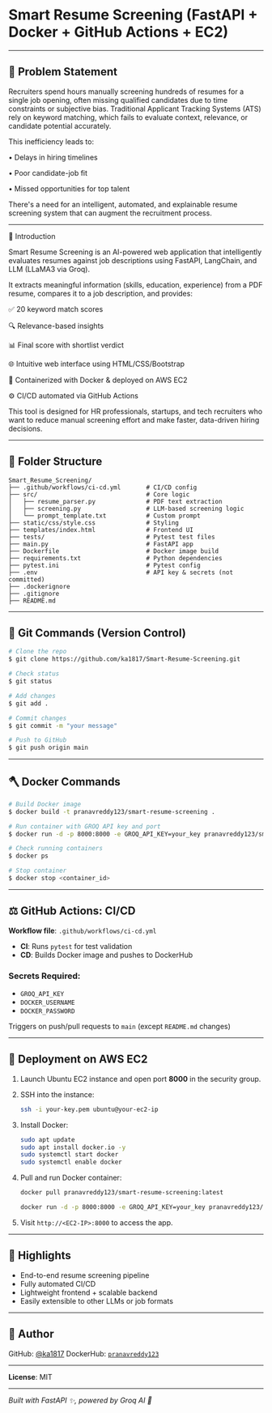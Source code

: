 # Smart Resume Screening (FastAPI + Docker + GitHub Actions + EC2)

---

## 🚀 Problem Statement

Recruiters spend hours manually screening hundreds of resumes for a single job opening, often missing qualified candidates due to time constraints or subjective bias. Traditional Applicant Tracking Systems (ATS) rely on keyword matching, which fails to evaluate context, relevance, or candidate potential accurately.

This inefficiency leads to:

 • Delays in hiring timelines

 • Poor candidate-job fit

 • Missed opportunities for top talent

There's a need for an intelligent, automated, and explainable resume screening system that can augment the recruitment process.

---

🚀 Introduction

Smart Resume Screening is an AI-powered web application that intelligently evaluates resumes against job descriptions using FastAPI, LangChain, and LLM (LLaMA3 via Groq).

It extracts meaningful information (skills, education, experience) from a PDF resume, compares it to a job description, and provides:

✅ 20 keyword match scores

🔍 Relevance-based insights

📊 Final score with shortlist verdict

🌐 Intuitive web interface using HTML/CSS/Bootstrap

🐳 Containerized with Docker & deployed on AWS EC2

⚙️ CI/CD automated via GitHub Actions

This tool is designed for HR professionals, startups, and tech recruiters who want to reduce manual screening effort and make faster, data-driven hiring decisions.

---

## 📁 Folder Structure

```
Smart_Resume_Screening/
├── .github/workflows/ci-cd.yml       # CI/CD config
├── src/                              # Core logic
│   ├── resume_parser.py              # PDF text extraction
│   ├── screening.py                  # LLM-based screening logic
│   └── prompt_template.txt           # Custom prompt
├── static/css/style.css              # Styling
├── templates/index.html              # Frontend UI
├── tests/                            # Pytest test files
├── main.py                           # FastAPI app
├── Dockerfile                        # Docker image build
├── requirements.txt                  # Python dependencies
├── pytest.ini                        # Pytest config
├── .env                              # API key & secrets (not committed)
├── .dockerignore
├── .gitignore
├── README.md
```

---

## 🔧 Git Commands (Version Control)

```bash
# Clone the repo
$ git clone https://github.com/ka1817/Smart-Resume-Screening.git

# Check status
$ git status

# Add changes
$ git add .

# Commit changes
$ git commit -m "your message"

# Push to GitHub
$ git push origin main
```

---

## 🪓 Docker Commands

```bash
# Build Docker image
$ docker build -t pranavreddy123/smart-resume-screening .

# Run container with GROQ API key and port
$ docker run -d -p 8000:8000 -e GROQ_API_KEY=your_key pranavreddy123/smart-resume-screening

# Check running containers
$ docker ps

# Stop container
$ docker stop <container_id>
```

---

## ⚖️ GitHub Actions: CI/CD

**Workflow file**: `.github/workflows/ci-cd.yml`

* **CI**: Runs `pytest` for test validation
* **CD**: Builds Docker image and pushes to DockerHub

### Secrets Required:

* `GROQ_API_KEY`
* `DOCKER_USERNAME`
* `DOCKER_PASSWORD`

Triggers on push/pull requests to `main` (except `README.md` changes)

---

## 🚧 Deployment on AWS EC2

1. Launch Ubuntu EC2 instance and open port **8000** in the security group.
2. SSH into the instance:

   ```bash
   ssh -i your-key.pem ubuntu@your-ec2-ip
   ```
3. Install Docker:

   ```bash
   sudo apt update
   sudo apt install docker.io -y
   sudo systemctl start docker
   sudo systemctl enable docker
   ```
4. Pull and run Docker container:

   ```bash
   docker pull pranavreddy123/smart-resume-screening:latest

   docker run -d -p 8000:8000 -e GROQ_API_KEY=your_key pranavreddy123/smart-resume-screening
   ```
5. Visit `http://<EC2-IP>:8000` to access the app.

---

## 🌟 Highlights

* End-to-end resume screening pipeline
* Fully automated CI/CD
* Lightweight frontend + scalable backend
* Easily extensible to other LLMs or job formats

---

## 📅 Author

GitHub: [@ka1817](https://github.com/ka1817)
DockerHub: [`pranavreddy123`](https://hub.docker.com/u/pranavreddy123)

---

**License**: MIT

---

*Built with FastAPI ✨, powered by Groq AI 🧪*
